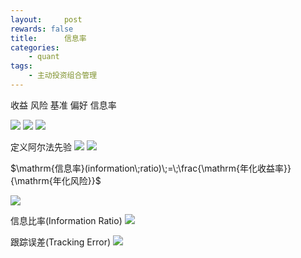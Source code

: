 ```yaml
---
layout:     post
rewards: false
title:      信息率
categories:
    - quant
tags:
    - 主动投资组合管理
---
```

收益 风险 基准 偏好 信息率 

![](https://tva3.sinaimg.cn/large/0069RVTdgy1fva0dgupykj31dk0todhz.jpg)
![](https://tva1.sinaimg.cn/large/0069RVTdgy1fva0e247ffj31d20ce3zw.jpg)
![](https://tva1.sinaimg.cn/large/0069RVTdgy1fva0e5r4qij31aa0lcgn9.jpg)

定义阿尔法先验
![](https://tva2.sinaimg.cn/large/0069RVTdgy1fva0ee4c4zj31bg05kq3c.jpg)
![](https://tva4.sinaimg.cn/large/0069RVTdgy1fva0ehfemcj31e80m8acn.jpg)

$\mathrm{信息率}(information\;ratio)\;=\;\frac{\mathrm{年化收益率}}{\mathrm{年化风险}}$

![](https://tva2.sinaimg.cn/large/0069RVTdgy1fva0elp5bcj31kw0t80w7.jpg)

信息比率(Information Ratio)
![](https://tva3.sinaimg.cn/large/006tNc79gy1fz88bthefhj31ta0fegni.jpg)

跟踪误差(Tracking Error)
![](https://tva2.sinaimg.cn/large/006tNc79gy1fz88dh8m0mj31sc0omact.jpg)